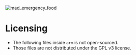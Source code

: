 ![mad_emergency_food](https://github.com/ayumi-aiko/banners/blob/main/notFound.png?raw=true)

# Licensing
- The following files inside `arm` is not open-sourced.
- Those files are not distributed under the GPL v3 license.